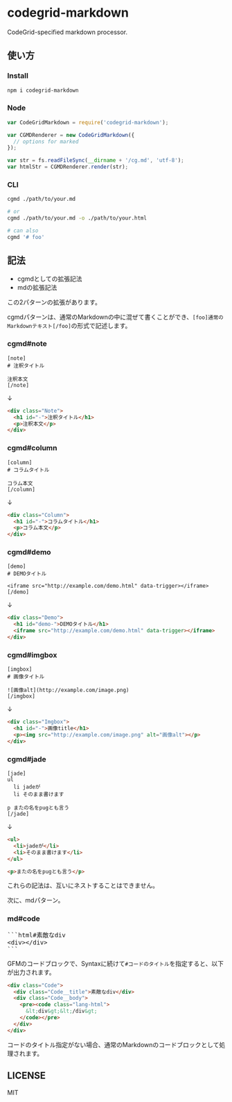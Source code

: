 # codegrid-markdown
CodeGrid-specified markdown processor.

## 使い方
### Install

```sh
npm i codegrid-markdown
```

### Node
```javascript
var CodeGridMarkdown = require('codegrid-markdown');

var CGMDRenderer = new CodeGridMarkdown({
  // options for marked
});

var str = fs.readFileSync(__dirname + '/cg.md', 'utf-8');
var htmlStr = CGMDRenderer.render(str);
```

### CLI
```sh
cgmd ./path/to/your.md

# or
cgmd ./path/to/your.md -o ./path/to/your.html

# can also
cgmd '# foo'
```

## 記法

- cgmdとしての拡張記法
- mdの拡張記法

この2パターンの拡張があります。

cgmdパターンは、通常のMarkdownの中に混ぜて書くことができ、`[foo]通常のMarkdownテキスト[/foo]`の形式で記述します。

### cgmd#note

```
[note]
# 注釈タイトル

注釈本文
[/note]
```

↓

```html
<div class="Note">
  <h1 id="-">注釈タイトル</h1>
  <p>注釈本文</p>
</div>
```

### cgmd#column

```
[column]
# コラムタイトル

コラム本文
[/column]
```

↓

```html
<div class="Column">
  <h1 id="-">コラムタイトル</h1>
  <p>コラム本文</p>
</div>
```

### cgmd#demo

```
[demo]
# DEMOタイトル

<iframe src="http://example.com/demo.html" data-trigger></iframe>
[/demo]
```

↓

```html
<div class="Demo">
  <h1 id="demo-">DEMOタイトル</h1>
  <iframe src="http://example.com/demo.html" data-trigger></iframe>
</div>
```

### cgmd#imgbox

```
[imgbox]
# 画像タイトル

![画像alt](http://example.com/image.png)
[/imgbox]
```

↓

```html
<div class="Imgbox">
  <h1 id="-">画像title</h1>
  <p><img src="http://example.com/image.png" alt="画像alt"></p>
</div>
```

### cgmd#jade

```
[jade]
ul
  li jadeが
  li そのまま書けます

p またの名をpugとも言う
[/jade]
```

↓

```html
<ul>
  <li>jadeが</li>
  <li>そのまま書けます</li>
</ul>

<p>またの名をpugとも言う</p>
```

これらの記法は、互いにネストすることはできません。

次に、mdパターン。

### md#code

<pre>
```html#素敵なdiv
&lt;div&gt;&lt;/div&gt;
```
</pre>

GFMのコードブロックで、Syntaxに続けて`#コードのタイトル`を指定すると、以下が出力されます。

```html
<div class="Code">
  <div class="Code__title">素敵なdiv</div>
  <div class="Code__body">
    <pre><code class="lang-html">
      &lt;div&gt;&lt;/div&gt;
    </code></pre>
  </div>
</div>
```

コードのタイトル指定がない場合、通常のMarkdownのコードブロックとして処理されます。

## LICENSE
MIT
